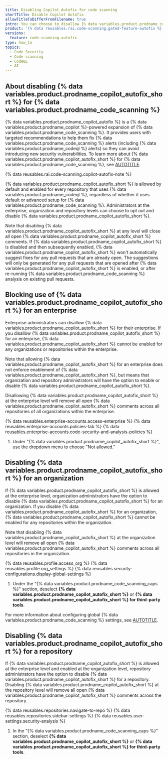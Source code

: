 ```yaml
---
title: Disabling Copilot Autofix for code scanning
shortTitle: Disable Copilot Autofix
allowTitleToDifferFromFilename: true
intro: You can choose to disallow {% data variables.product.prodname_copilot_autofix %} for an enterprise or disable {% data variables.product.prodname_copilot_autofix %} at the organization and repository level.
product: '{% data reusables.rai.code-scanning.gated-feature-autofix %}'
versions:
  feature: code-scanning-autofix
type: how_to
topics:
  - Code Security
  - Code scanning
  - CodeQL
  - AI
---
```


## About disabling {% data variables.product.prodname_copilot_autofix_short %} for {% data variables.product.prodname_code_scanning %}

{% data variables.product.prodname_copilot_autofix %} is a {% data variables.product.prodname_copilot %}-powered expansion of {% data variables.product.prodname_code_scanning %}. It provides users with targeted recommendations to help them fix {% data variables.product.prodname_code_scanning %} alerts (including {% data variables.product.prodname_codeql %} alerts) so they can avoid introducing new security vulnerabilities. To learn more about {% data variables.product.prodname_copilot_autofix_short %} for {% data variables.product.prodname_code_scanning %}, see [AUTOTITLE](/code-security/code-scanning/managing-code-scanning-alerts/responsible-use-autofix-code-scanning).

{% data reusables.rai.code-scanning.copilot-autofix-note %}

{% data variables.product.prodname_copilot_autofix_short %} is allowed by default and enabled for every repository that uses {% data variables.product.prodname_codeql %}, regardless of whether it uses default or advanced setup for {% data variables.product.prodname_code_scanning %}. Administrators at the enterprise, organization and repository levels can choose to opt out and disable {% data variables.product.prodname_copilot_autofix_short %}.

Note that disabling {% data variables.product.prodname_copilot_autofix_short %} at any level will close all open {% data variables.product.prodname_copilot_autofix_short %} comments. If {% data variables.product.prodname_copilot_autofix_short %} is disabled and then subsequently enabled, {% data variables.product.prodname_copilot_autofix_short %} won't automatically suggest fixes for any pull requests that are already open. The suggestions will only be generated for any pull requests that are opened after {% data variables.product.prodname_copilot_autofix_short %} is enabled, or after re-running {% data variables.product.prodname_code_scanning %} analysis on existing pull requests.

## Blocking use of {% data variables.product.prodname_copilot_autofix_short %} for an enterprise

Enterprise administrators can disallow {% data variables.product.prodname_copilot_autofix_short %} for their enterprise. If you disallow {% data variables.product.prodname_copilot_autofix_short %} for an enterprise, {% data variables.product.prodname_copilot_autofix_short %} cannot be enabled for any organizations or repositories within the enterprise.

Note that allowing {% data variables.product.prodname_copilot_autofix_short %} for an enterprise does not enforce enablement of {% data variables.product.prodname_copilot_autofix_short %}, but means that organization and repository administrators will have the option to enable or disable {% data variables.product.prodname_copilot_autofix_short %}.

Disallowing {% data variables.product.prodname_copilot_autofix_short %} at the enterprise level will remove all open {% data variables.product.prodname_copilot_autofix_short %} comments across all repositories of all organizations within the enterprise.

{% data reusables.enterprise-accounts.access-enterprise %}
{% data reusables.enterprise-accounts.policies-tab %}
{% data reusables.enterprise-accounts.code-security-and-analysis-policies %}
1. Under "{% data variables.product.prodname_copilot_autofix_short %}", use the dropdown menu to choose "Not allowed."

## Disabling {% data variables.product.prodname_copilot_autofix_short %} for an organization

If {% data variables.product.prodname_copilot_autofix_short %} is allowed at the enterprise level, organization administrators have the option to disable {% data variables.product.prodname_copilot_autofix_short %} for an organization. If you disable {% data variables.product.prodname_copilot_autofix_short %} for an organization, {% data variables.product.prodname_copilot_autofix_short %} cannot be enabled for any repositories within the organization.

Note that disabling {% data variables.product.prodname_copilot_autofix_short %} at the organization level will remove all open {% data variables.product.prodname_copilot_autofix_short %} comments across all repositories in the organization.

{% data reusables.profile.access_org %}
{% data reusables.profile.org_settings %}
{% data reusables.security-configurations.display-global-settings %}
1. Under the "{% data variables.product.prodname_code_scanning_caps %}" section, deselect **{% data variables.product.prodname_copilot_autofix_short %}** or **{% data variables.product.prodname_copilot_autofix_short %} for third-party tools**.

For more information about configuring global {% data variables.product.prodname_code_scanning %} settings, see [AUTOTITLE](/code-security/securing-your-organization/enabling-security-features-in-your-organization/configuring-global-security-settings-for-your-organization#configuring-global-code-scanning-settings).

## Disabling {% data variables.product.prodname_copilot_autofix_short %} for a repository

If {% data variables.product.prodname_copilot_autofix_short %} is allowed at the enterprise level and enabled at the organization level, repository administrators have the option to disable {% data variables.product.prodname_copilot_autofix_short %} for a repository. Disabling {% data variables.product.prodname_copilot_autofix_short %} at the repository level will remove all open {% data variables.product.prodname_copilot_autofix_short %} comments across the repository.

{% data reusables.repositories.navigate-to-repo %}
{% data reusables.repositories.sidebar-settings %}
{% data reusables.user-settings.security-analysis %}
1. In the "{% data variables.product.prodname_code_scanning_caps %}" section, deselect **{% data variables.product.prodname_copilot_autofix_short %}** or **{% data variables.product.prodname_copilot_autofix_short %} for third-party tools**.
